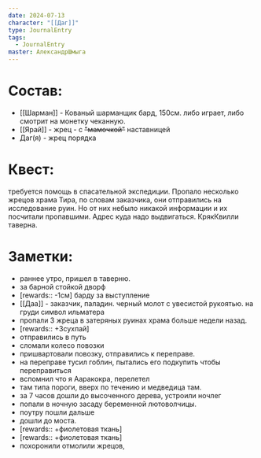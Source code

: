 ```yaml
---
date: 2024-07-13
character: "[[Даг]]"
type: JournalEntry
tags:
  - JournalEntry
master: АлександрШмыга
---
```

# Состав:
- [[Шарман]] - Кованый шарманщик бард, 150см. либо играет, либо смотрит на монетку чеканную.
- [[Ярай]] - жрец - с ~~"мамочкой"~~ наставницей
- Даг(я) - жрец порядка
# Квест:
требуется помощь в спасательной экспедиции. Пропало несколько жрецов храма Тира, по словам заказчика, они отправились на исследование руин. Но от них небыло никакой информации и их посчитали пропавшими. Адрес куда надо выдвигаться. КрякКвилли таверна.
# Заметки:
- раннее утро, пришел в таверню.
- за барной стойкой дворф
- [rewards:: -1см] барду за выступление
- [[Даа]] - заказчик, паладин. черный молот с увесистой рукоятью. на груди символ ильматера
- пропали 3 жреца в затеряных руинах храма больше недели назад.
- [rewards:: +3сухпай]
- отправились в путь
- сломали колесо повозки
- пришвартовали повозку, отправились к переправе.
- на переправе тусил гоблин, пытались его подкупить чтобы переправиться
- вспомнил что я Ааракокра, перелетел
- там типа пороги, вверх по течению и медведица там.
- за 7 часов дошли до высоченного дерева, устроили ночлег
- попали в ночную засаду беременной лютоволчицы.
- поутру пошли дальше
- дошли до моста.
- [rewards:: +фиолетовая ткань]
- [rewards:: +фиолетовая ткань]
- похоронили отмолили жрецов,